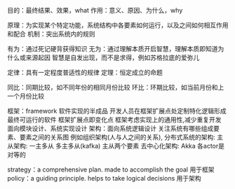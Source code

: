 目的：最终结果、效果，what
作用：意义、原因、为什么，why

原理：为实现某个特定功能，系统结构中各要素如何运行，以及之间如何相互作用和配合
机制：突出系统内的规则

有为：通过死记硬背获得知识
无为：通过理解本质开启智慧，理解本质即知道为什么或来源起因
      智慧是自发出现，而不是求得，例如苏格拉底的爱弥儿

定律：具有一定程度普适性的规律
定理：恒定成立的命题

同比：同期比较，如不同年份的相同月份比较
环比：环期比较，如当前月份和上一个月份比较

框架：framework 软件实现的半成品 开发人员在框架扩展点处定制特化逻辑形成最终可运行的软件
      框架扩展点即变化点 框架考虑实现上的通用性,减少重复开发
      面向模块设计、系统实现设计
架构：面向系统逻辑设计 关注系统有哪些组成要素、要素之间的关系图
      例如组织架构(人与人之间的关系), 分布式系统的架构:
        主从架构: 一主多从 多主多从(kafka) 主从两个要素
        去中心化架构: Akka 各actor是对等的

strategy：a comprehensive plan. made to accomplish the goal
          用于框架
policy：a guiding principle. helps to take logical decisions
          用于架构